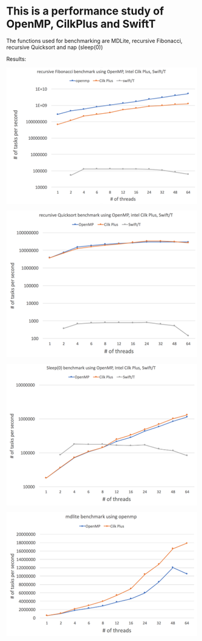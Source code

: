 # This is a performance study of OpenMP, CilkPlus and SwiftT

The functions used for benchmarking are MDLite, recursive Fibonacci, recursive Quicksort and nap (sleep(0))

Results:  

![Screenshot](https://github.com/yzhou65/OpenMP_CilkPlus_SwiftT_benchmark/blob/master/results/compare_fib.png)  
    
    
  
![Screenshot](https://github.com/yzhou65/OpenMP_CilkPlus_SwiftT_benchmark/blob/master/results/compare_quicksort.png)  
  
  
  
![Screenshot](https://github.com/yzhou65/OpenMP_CilkPlus_SwiftT_benchmark/blob/master/results/compare_nap.png)  
  
  
  
![Screenshot](https://github.com/yzhou65/OpenMP_CilkPlus_SwiftT_benchmark/blob/master/results/compare_mdlite.png)

